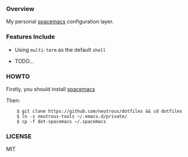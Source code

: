 ### Overview

My personal [spacemacs][] configuration layer.

### Features Include

+ Using ``multi-term`` as the default ``shell``

+ TODO...

### HOWTO

Firstly, you should install [spacemacs][]

Then:

```
    $ git clone https://github.com/neutrous/dotfiles && cd dotfiles
    $ ln -s neutrous-tools ~/.emacs.d/private/
    $ cp -f dot-spacemacs ~/.spacemacs
```

### LICENSE

MIT


[spacemacs]: https://github.com/syl20bnr/spacemacs
